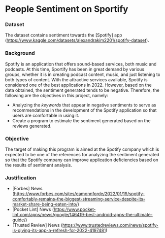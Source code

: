 # **People Sentiment on Sportify**  

### **Dataset**  
The dataset contains sentiment towards the [Spotify] app (https://www.kaggle.com/datasets/alexandrakim2201/spotify-dataset).  

### **Background**  
Spotify is an application that offers sound-based services, both music and podcasts. At this time, Sportify has been in great demand by various groups, whether it is in creating podcast content, music, and just listening to both types of content. With the attractive services available, Spotify is considered one of the best applications in 2022. However, based on the data obtained, the sentiment generated tends to be negative. Therefore, the following are the objectives in this project, namely:
- Analyzing the *keywords* that appear in negative sentiments to serve as recommendations in the development of the Spotify application so that users are comfortable in using it.
- Create a program to estimate the sentiment generated based on the reviews generated.

### **Objective**
The target of making this program is aimed at the Spotify company which is expected to be one of the references for analyzing the sentiment generated so that the Spotify company can improve application deficiencies based on the results of sentiment analysis.  

### **Justification**  
- [Forbes] News (https://www.forbes.com/sites/eamonnforde/2022/01/19/spotify-comfortably-remains-the-biggest-streaming-service-despite-its-market-share-being-eaten-into/)
- [Pocket Lint] News (https://www.pocket-lint.com/apps/news/google/146419-best-android-apps-the-ultimate-guide/)
- [Trusted Review] News (https://www.trustedreviews.com/news/spotify-is-giving-its-app-a-refresh-for-2022-4197481)

